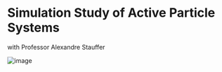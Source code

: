 # Simulation Study of Active Particle Systems

with Professor Alexandre Stauffer

![image](https://github.com/user-attachments/assets/1eaee7a4-4dcd-4ca5-a856-07d9f6567ff3)
